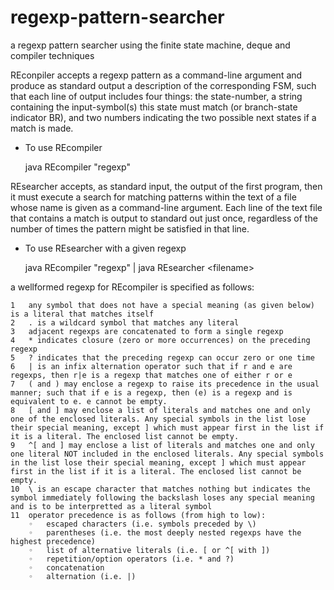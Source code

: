 # regexp-pattern-searcher
a regexp pattern searcher using the finite state machine, deque and compiler techniques

REconpiler accepts a regexp pattern as a command-line argument and produce as standard output a description of the corresponding FSM, such that each line of output includes four things: the state-number, a string containing the input-symbol(s) this state must match (or branch-state indicator BR), and two numbers indicating the two possible next states if a match is made.

* To use REcompiler

	java REcompiler "regexp"
	
REsearcher accepts, as standard input, the output of the first program, then it must execute a search for matching patterns within the text of a file whose name is given as a command-line argument. Each line of the text file that contains a match is output to standard out just once, regardless of the number of times the pattern might be satisfied in that line.

* To use REsearcher with a given regexp

	java REcompiler "regexp" | java REsearcher \<filename>
	
a wellformed regexp for REcompiler is specified as follows:

	1	any symbol that does not have a special meaning (as given below) is a literal that matches itself	
	2	. is a wildcard symbol that matches any literal	
	3	adjacent regexps are concatenated to form a single regexp	
	4	* indicates closure (zero or more occurrences) on the preceding regexp	
	5	? indicates that the preceding regexp can occur zero or one time
	6	| is an infix alternation operator such that if r and e are regexps, then r|e is a regexp that matches one of either r or e
	7	( and ) may enclose a regexp to raise its precedence in the usual manner; such that if e is a regexp, then (e) is a regexp and is equivalent to e. e cannot be empty.
	8	[ and ] may enclose a list of literals and matches one and only one of the enclosed literals. Any special symbols in the list lose their special meaning, except ] which must appear first in the list if it is a literal. The enclosed list cannot be empty.
	9	^[ and ] may enclose a list of literals and matches one and only one literal NOT included in the enclosed literals. Any special symbols in the list lose their special meaning, except ] which must appear first in the list if it is a literal. The enclosed list cannot be empty.
	10	\ is an escape character that matches nothing but indicates the symbol immediately following the backslash loses any special meaning and is to be interpretted as a literal symbol
	11	operator precedence is as follows (from high to low):
		◦	escaped characters (i.e. symbols preceded by \)
		◦	parentheses (i.e. the most deeply nested regexps have the highest precedence)
		◦	list of alternative literals (i.e. [ or ^[ with ])
		◦	repetition/option operators (i.e. * and ?)
		◦	concatenation
		◦	alternation (i.e. |)
